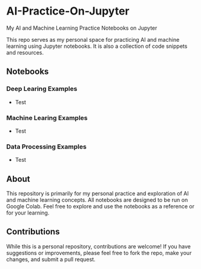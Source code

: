 # AI-Practice-On-Jupyter
My AI and Machine Learning Practice Notebooks on Jupyter 

This repo serves as my personal space for practicing AI and machine learning using Jupyter notebooks. It is also a collection of code snippets and resources.

## Notebooks
### Deep Learing Examples
* Test
### Machine Learing Examples
* Test
### Data Processing Examples
* Test
## About
This repository is primarily for my personal practice and exploration of AI and machine learning concepts. All notebooks are designed to be run on Google Colab. Feel free to explore and use the notebooks as a reference or for your learning.

## Contributions
While this is a personal repository, contributions are welcome! If you have suggestions or improvements, please feel free to fork the repo, make your changes, and submit a pull request.
